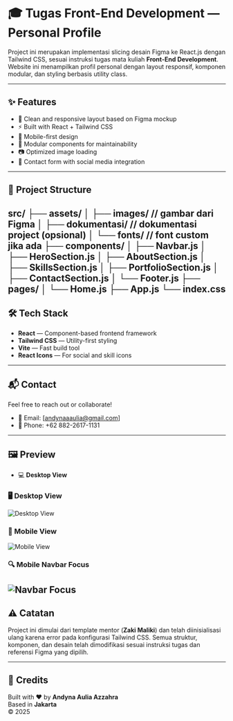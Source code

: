 # 🎓 Tugas Front-End Development — Personal Profile

Project ini merupakan implementasi slicing desain Figma ke React.js dengan Tailwind CSS, sesuai instruksi tugas mata kuliah **Front-End Development**. Website ini menampilkan profil personal dengan layout responsif, komponen modular, dan styling berbasis utility class.

---

## ✨ Features

- 🎨 Clean and responsive layout based on Figma mockup  
- ⚡ Built with React + Tailwind CSS  
- 📱 Mobile-first design  
- 🧩 Modular components for maintainability  
- 📷 Optimized image loading  
- 💌 Contact form with social media integration  

---

## 📁 Project Structure
src/
├── assets/
│   ├── images/           // gambar dari Figma
│   ├── dokumentasi/       // dokumentasi project (opsional)
│   └── fonts/            // font custom jika ada
├── components/
│   ├── Navbar.js
│   ├── HeroSection.js
│   ├── AboutSection.js
│   ├── SkillsSection.js
│   ├── PortfolioSection.js
│   ├── ContactSection.js
│   └── Footer.js
├── pages/
│   └── Home.js
├── App.js
└── index.css
---

## 🛠️ Tech Stack

- **React** — Component-based frontend framework  
- **Tailwind CSS** — Utility-first styling  
- **Vite** — Fast build tool  
- **React Icons** — For social and skill icons  

---

## 📬 Contact

Feel free to reach out or collaborate!

- 📧 Email: [andynaaaulia@gmail.com]
- 📱 Phone: +62 882-2617-1131  

---

## 🖼️ Preview

- 💻 **Desktop View**  
### 🖥️ Desktop View
![Desktop View](src/assets/dokumentasi/view-desktop.jpeg)

### 📱 Mobile View
![Mobile View](src/assets/dokumentasi/view-mobile.jpg)

### 🔍 Mobile Navbar Focus
![Navbar Focus](src/assets/dokumentasi/view-mobile-navbar-focus.jpg)
---

## ⚠️ Catatan

Project ini dimulai dari template mentor (**Zaki Maliki**) dan telah diinisialisasi ulang karena error pada konfigurasi Tailwind CSS. Semua struktur, komponen, dan desain telah dimodifikasi sesuai instruksi tugas dan referensi Figma yang dipilih.

---

## 🧠 Credits

Built with ❤️ by **Andyna Aulia Azzahra**  
Based in **Jakarta**  
© 2025
